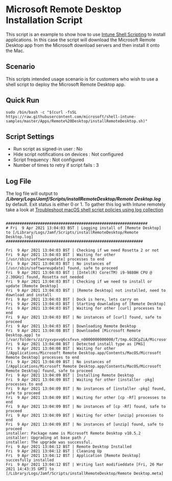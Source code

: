# Microsoft Remote Desktop Installation Script

This script is an example to show how to use [Intune Shell Scripting](https://docs.microsoft.com/en-us/mem/intune/apps/macos-shell-scripts) to install applications. In this case the script will download the Microsoft Remote Desktop app from the Microsoft download servers and then install it onto the Mac.

## Scenario

This scripts intended usage scenario is for customers who wish to use a shell script to deploy the Microsoft Remote Desktop app.

## Quick Run

```
sudo /bin/bash -c "$(curl -fsSL https://raw.githubusercontent.com/microsoft/shell-intune-samples/master/Apps/Remote%20Desktop/installRemoteDesktop.sh)"
```

## Script Settings

- Run script as signed-in user : No
- Hide script notifications on devices : Not configured
- Script frequency : Not configured
- Number of times to retry if script fails : 3

## Log File

The log file will output to ***/Library/Logs/Jamf/Scripts/installRemoteDesktop/Remote Desktop.log*** by default. Exit status is either 0 or 1. To gather this log with Intune remotely take a look at  [Troubleshoot macOS shell script policies using log collection](https://docs.microsoft.com/en-us/mem/intune/apps/macos-shell-scripts#troubleshoot-macos-shell-script-policies-using-log-collection)

```

##############################################################
# Fri  9 Apr 2021 13:04:03 BST | Logging install of [Remote Desktop] to [/Library/Logs/Jamf/Scripts/installRemoteDesktop/Remote Desktop.log]
############################################################

Fri  9 Apr 2021 13:04:03 BST | Checking if we need Rosetta 2 or not
Fri  9 Apr 2021 13:04:03 BST | Waiting for other [/usr/sbin/softwareupdate] processes to end
Fri  9 Apr 2021 13:04:03 BST | No instances of [/usr/sbin/softwareupdate] found, safe to proceed
Fri  9 Apr 2021 13:04:03 BST | [Intel(R) Core(TM) i9-9880H CPU @ 2.30GHz] found, Rosetta not needed
Fri  9 Apr 2021 13:04:03 BST | Checking if we need to install or update [Remote Desktop]
Fri  9 Apr 2021 13:04:03 BST | [Remote Desktop] not installed, need to download and install
Fri  9 Apr 2021 13:04:03 BST | Dock is here, lets carry on
Fri  9 Apr 2021 13:04:03 BST | Starting downlading of [Remote Desktop]
Fri  9 Apr 2021 13:04:03 BST | Waiting for other [curl] processes to end
Fri  9 Apr 2021 13:04:03 BST | No instances of [curl] found, safe to proceed
Fri  9 Apr 2021 13:04:03 BST | Downloading Remote Desktop
Fri  9 Apr 2021 13:04:08 BST | Downloaded [Microsoft Remote Desktop.app] to [/var/folders/zz/zyxvpxvq6csfxvn_n0000000000000/T/tmp.6CDCpZiA/MicrosoftRemoteDesktop.pkg]
Fri  9 Apr 2021 13:04:08 BST | Detected install type as [PKG]
Fri  9 Apr 2021 13:04:08 BST | Waiting for other [/Applications/Microsoft Remote Desktop.app/Contents/MacOS/Microsoft Remote Desktop] processes to end
Fri  9 Apr 2021 13:04:09 BST | No instances of [/Applications/Microsoft Remote Desktop.app/Contents/MacOS/Microsoft Remote Desktop] found, safe to proceed
Fri  9 Apr 2021 13:04:09 BST | Installing Remote Desktop
Fri  9 Apr 2021 13:04:09 BST | Waiting for other [installer -pkg] processes to end
Fri  9 Apr 2021 13:04:09 BST | No instances of [installer -pkg] found, safe to proceed
Fri  9 Apr 2021 13:04:09 BST | Waiting for other [cp -Rf] processes to end
Fri  9 Apr 2021 13:04:09 BST | No instances of [cp -Rf] found, safe to proceed
Fri  9 Apr 2021 13:04:09 BST | Waiting for other [unzip] processes to end
Fri  9 Apr 2021 13:04:09 BST | No instances of [unzip] found, safe to proceed
installer: Package name is Microsoft Remote Desktop v10.5.2
installer: Upgrading at base path /
installer: The upgrade was successful.
Fri  9 Apr 2021 13:04:12 BST | Remote Desktop Installed
Fri  9 Apr 2021 13:04:12 BST | Cleaning Up
Fri  9 Apr 2021 13:04:12 BST | Application [Remote Desktop] succesfully installed
Fri  9 Apr 2021 13:04:12 BST | Writing last modifieddate [Fri, 26 Mar 2021 14:43:35 GMT] to [/Library/Logs/Jamf/Scripts/installRemoteDesktop/Remote Desktop.meta]
```
